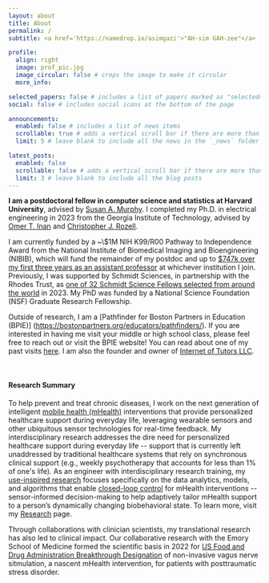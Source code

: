 ```yaml
---
layout: about
title: About
permalink: /
subtitle: <a href='https://namedrop.io/asimgazi'>"AH-sim GAH-zee"</a>

profile:
  align: right
  image: prof_pic.jpg
  image_circular: false # crops the image to make it circular
  more_info: 

selected_papers: false # includes a list of papers marked as "selected={true}"
social: false # includes social icons at the bottom of the page

announcements:
  enabled: false # includes a list of news items
  scrollable: true # adds a vertical scroll bar if there are more than 3 news items
  limit: 5 # leave blank to include all the news in the `_news` folder

latest_posts:
  enabled: false
  scrollable: false # adds a vertical scroll bar if there are more than 3 new posts items
  limit: 3 # leave blank to include all the blog posts
---
```


**I am a postdoctoral fellow in computer science and statistics at Harvard University**, advised by [Susan A. Murphy](https://people.seas.harvard.edu/~samurphy/). I completed my Ph.D. in electrical engineering in 2023 from the Georgia Institute of Technology, advised by [Omer T. Inan](https://irl.gatech.edu/people/) and [Christopher J. Rozell](https://siplab.gatech.edu/people.html/).

I am currently funded by a ~\\$1M NIH K99/R00 Pathway to Independence Award from the National Institute of Biomedical Imaging and Bioengineering (NIBIB), which will fund the remainder of my postdoc and up to [&#36;747k over my first three years as an assistant professor](http://bit.ly/43uk7xN) at whichever institution I join. Previously, I was supported by Schmidt Sciences, in partnership with the Rhodes Trust, as [one of 32 Schmidt Science Fellows selected from around the world](https://schmidtsciencefellows.org/fellow/asim-gazi/) in 2023. My PhD was funded by a National Science Foundation (NSF) Graduate Research Fellowship.

Outside of research, I am a [Pathfinder for Boston Partners in Education (BPIE)] (https://bostonpartners.org/educators/pathfinders/). If you are interested in having me visit your middle or high school class, please feel free to reach out or visit the BPIE website! You can read about one of my past visits [here](https://bostonpartners.org/asim-gazi-gardner-pilot-academy/). I am also the founder and owner of [Internet of Tutors LLC](https://www.internetoftutors.com/).

<br />

#### Research Summary
To help prevent and treat chronic diseases, I work on the next generation of intelligent [mobile health (mHealth)](https://en.wikipedia.org/wiki/MHealth) interventions that provide personalized healthcare support during everyday life, leveraging wearable sensors and other ubiquitous sensor technologies for real-time feedback. My interdisciplinary research addresses the dire need for personalized healthcare support during everyday life -- support that is currently left unaddressed by traditional healthcare systems that rely on synchronous clinical support (e.g., weekly psychotherapy that accounts for less than 1% of one's life). As an engineer with interdisciplinary research training, my [use-inspired research](https://nap.nationalacademies.org/read/12015/chapter/5) focuses specifically on the data analytics, models, and algorithms that enable [closed-loop control](https://en.wikipedia.org/wiki/Closed-loop_controller) for mHealth interventions -- sensor-informed decision-making to help adaptively tailor mHealth support to a person’s dynamically changing biobehavioral state. To learn more, visit my [Research](/research/) page.

Through collaborations with clinician scientists, my translational research has also led to clinical impact. Our collaborative research with the Emory School of Medicine formed the scientific basis in 2022 for [US Food and Drug Administration Breakthrough Designation](https://research.gatech.edu/research-georgia-tech-and-emory-university-leads-fda-breakthrough-designation-new-ptsd-treatment) of non-invasive vagus nerve sitmulation, a nascent mHealth intervention, for patients with posttraumatic stress disorder.